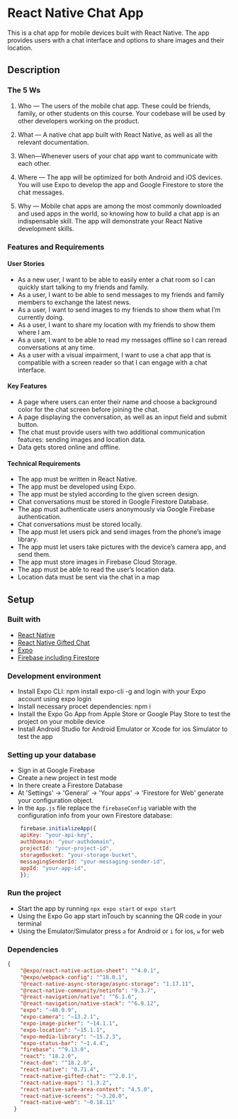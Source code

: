 # React Native Chat App

This is a chat app for mobile devices built with React Native. The app provides users with a chat interface and options to share images and their location.

## Description

### The 5 Ws

1. Who — The users of the mobile chat app. These could be friends, family, or other students on this course. Your codebase will be used by other developers working on the product.

2. What — A native chat app built with React Native, as well as all the relevant documentation.

3. When—Whenever users of your chat app want to communicate with each other.

4. Where — The app will be optimized for both Android and iOS devices. You will use Expo to develop the app and Google Firestore to store the chat messages.

5. Why — Mobile chat apps are among the most commonly downloaded and used apps in the world, so knowing how to build a chat app is an indispensable skill. The app will demonstrate your React Native development skills.

### Features and Requirements

#### User Stories

- As a new user, I want to be able to easily enter a chat room so I can quickly start talking to my friends and family.
- As a user, I want to be able to send messages to my friends and family members to exchange the latest news.
- As a user, I want to send images to my friends to show them what I’m currently doing.
- As a user, I want to share my location with my friends to show them where I am.
- As a user, I want to be able to read my messages offline so I can reread conversations at any time.
- As a user with a visual impairment, I want to use a chat app that is compatible with a screen reader so that I can engage with a chat interface.

#### Key Features

- A page where users can enter their name and choose a background color for the chat screen before joining the chat.
- A page displaying the conversation, as well as an input field and submit button.
- The chat must provide users with two additional communication features: sending images and location data.
- Data gets stored online and offline.

#### Technical Requirements

- The app must be written in React Native.
- The app must be developed using Expo.
- The app must be styled according to the given screen design.
- Chat conversations must be stored in Google Firestore Database.
- The app must authenticate users anonymously via Google Firebase authentication.
- Chat conversations must be stored locally.
- The app must let users pick and send images from the phone’s image library.
- The app must let users take pictures with the device’s camera app, and send them.
- The app must store images in Firebase Cloud Storage.
- The app must be able to read the user’s location data.
- Location data must be sent via the chat in a map

## Setup

### Built with

- [React Native](https://reactnative.dev/)
- [React Native Gifted Chat](https://github.com/FaridSafi/react-native-gifted-chat)
- [Expo](https://expo.dev/)
- [Firebase including Firestore](https://firebase.google.com/)

### Development environment

- Install Expo CLI: npm install expo-cli -g and login with your Expo account using expo login
- Install necessary procet dependencies: npm i
- Install the Expo Go App from Apple Store or Google Play Store to test the project on your mobile device
- Install Android Studio for Android Emulator or Xcode for ios Simulator to test the app

### Setting up your database

- Sign in at Google Firebase
- Create a new project in test mode
- In there create a Firestore Database
- At 'Settings' -> 'General' -> 'Your apps' -> 'Firestore for Web' generate your configuration object.
- In the `App.js` file replace the `firebaseConfig` variable with the configuration info from your own Firestore database:

```js
    firebase.initializeApp({
    apiKey: "your-api-key",
    authDomain: "your-authdomain",
    projectId: "your-project-id",
    storageBucket: "your-storage-bucket",
    messagingSenderId: "your-messaging-sender-id",
    appId: "your-app-id",
    });
```

### Run the project

- Start the app by running `npx expo start` or `expo start`
- Using the Expo Go app start inTouch by scanning the QR code in your terminal
- Using the Emulator/Simulator press `a` for Android or `i` for ios, `w` for web

### Dependencies

```json
{
    "@expo/react-native-action-sheet": "^4.0.1",
    "@expo/webpack-config": "^18.0.1",
    "@react-native-async-storage/async-storage": "1.17.11",
    "@react-native-community/netinfo": "9.3.7",
    "@react-navigation/native": "^6.1.6",
    "@react-navigation/native-stack": "^6.9.12",
    "expo": "~48.0.9",
    "expo-camera": "~13.2.1",
    "expo-image-picker": "~14.1.1",
    "expo-location": "~15.1.1",
    "expo-media-library": "~15.2.3",
    "expo-status-bar": "~1.4.4",
    "firebase": "^9.13.0",
    "react": "18.2.0",
    "react-dom": "^18.2.0",
    "react-native": "0.71.4",
    "react-native-gifted-chat": "^2.0.1",
    "react-native-maps": "1.3.2",
    "react-native-safe-area-context": "4.5.0",
    "react-native-screens": "~3.20.0",
    "react-native-web": "~0.18.11"
  }
```